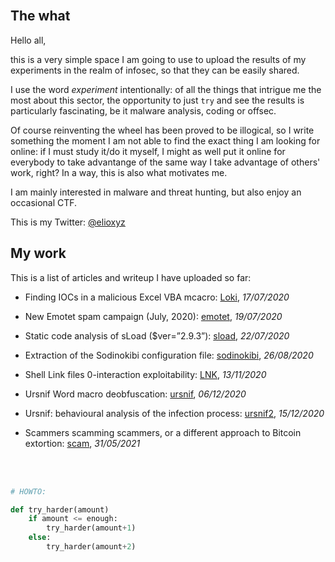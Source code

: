 <br />

## The what

Hello all,<br />

this is a very simple space I am going to use to upload the results of my experiments in the realm of infosec, so that they can be easily shared.

I use the word _experiment_ intentionally: of all the things that intrigue me the most about this sector, the opportunity to just `try` and see the results is particularly fascinating, be it malware analysis, coding or offsec.

Of course reinventing the wheel has been proved to be illogical, so I write something the moment I am not able to find the exact thing I am looking for online: if I must study it/do it myself, I might as well put it online for everybody to take advantange of the same way I take advantage of others' work, right? In a way, this is also what motivates me. 

I am mainly interested in malware and threat hunting, but also enjoy an occasional CTF.

This is my Twitter: [@elioxyz](https://twitter.com/elioxyz)

## My work

This is a list of articles and writeup I have uploaded so far:

- Finding IOCs in a malicious Excel VBA mcacro: [Loki](https://splashdot.github.io/loki/), _17/07/2020_<br />

- New Emotet spam campaign (July, 2020): [emotet](https://splashdot.github.io/emotet/), _19/07/2020_<br />

- Static code analysis of sLoad ($ver=”2.9.3”): [sload](https://splashdot.github.io/sload/), _22/07/2020_<br />

- Extraction of the Sodinokibi configuration file: [sodinokibi](https://splashdot.github.io/sodinokibi/), _26/08/2020_<br />

- Shell Link files 0-interaction exploitability: [LNK](https://splashdot.github.io/LNK/), _13/11/2020_<br />

- Ursnif Word macro deobfuscation: [ursnif](https://splashdot.github.io/ursnif/), _06/12/2020_<br />

- Ursnif: behavioural analysis of the infection process: [ursnif2](https://splashdot.github.io/ursnif2/), _15/12/2020_

- Scammers scamming scammers, or a different approach to Bitcoin extortion: [scam](https://splashdot.github.io/scam1/), _31/05/2021_

<br />
<br />

```python
# HOWTO:

def try_harder(amount)
	if amount <= enough:
		try_harder(amount+1)
	else:
		try_harder(amount+2)

```
